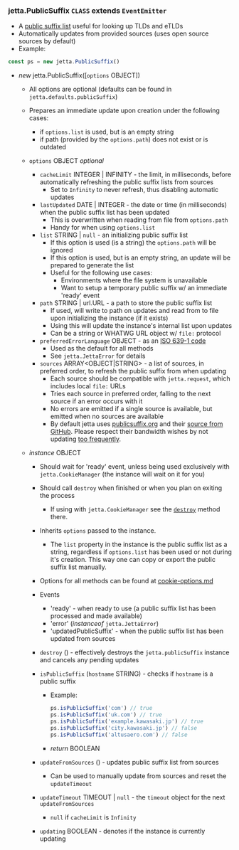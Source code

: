 ### jetta.PublicSuffix `CLASS` extends `EventEmitter`
  - A [public suffix list](https://en.wikipedia.org/wiki/Public_Suffix_List) useful for looking up TLDs and eTLDs
  - Automatically updates from provided sources (uses open source sources by default)
  - Example:
  ```js
  const ps = new jetta.PublicSuffix()
  ```

  - _new_ jetta.PublicSuffix([`options` OBJECT])
    - All options are optional (defaults can be found in `jetta.defaults.publicSuffix`)
    - Prepares an immediate update upon creation under the following cases:
      - if `options.list` is used, but is an empty string
      - if path (provided by the `options.path`) does not exist or is outdated

    - `options` OBJECT _optional_
      - `cacheLimit` INTEGER | INFINITY - the limit, in milliseconds, before automatically refreshing the public suffix lists from sources
        - Set to `Infinity` to never refresh, thus disabling automatic updates
      - `lastUpdated` DATE | INTEGER - the date or time (in milliseconds) when the public suffix list has been updated
        - This is overwritten when reading from file from `options.path`
        - Handy for when using `options.list`
      - `list` STRING | `null` - an initializing public suffix list
        - If this option is used (is a string) the `options.path` will be ignored
        - If this option is used, but is an empty string, an update will be prepared to generate the list
        - Useful for the following use cases:
          - Environments where the file system is unavailable
          - Want to setup a temporary public suffix w/ an immediate 'ready' event
      - `path` STRING | url.URL - a path to store the public suffix list
        - If used, will write to path on updates and read from to file upon initializing the instance (if it exists)
        - Using this will update the instance's internal list upon updates
        - Can be a string or WHATWG URL object w/ `file:` protocol
      - `preferredErrorLanguage` OBJECT - as an [ISO 639-1 code](https://en.wikipedia.org/wiki/List_of_ISO_639-1_codes)
        - Used as the default for all methods
        - See `jetta.JettaError` for details
      - `sources` ARRAY<OBJECT|STRING> - a list of sources, in preferred order, to refresh the public suffix from when updating
        - Each source should be compatible with `jetta.request`, which includes local `file:` URLs
        - Tries each source in preferred order, falling to the next source if an error occurs with it
        - No errors are emitted if a single source is available, but emitted when no sources are available
        - By default jetta uses [publicsuffix.org](https://publicsuffix.org/) and their [source from GitHub](https://github.com/publicsuffix/list). Please respect their bandwidth wishes by not updating [too frequently](https://publicsuffix.org/list/).

    - _instance_ OBJECT
      - Should wait for 'ready' event, unless being used exclusively with `jetta.CookieManager` (the instance will wait on it for you)
      - Should call `destroy` when finished or when you plan on exiting the process
        - If using with `jetta.CookieManager` see the [`destroy`](./cookie-manager.md) method there.
      - Inherits `options` passed to the instance.
        - The `list` property in the instance is the public suffix list as a string, regardless if `options.list` has been used or not during it's creation. This way one can copy or export the public suffix list manually.
      - Options for all methods can be found at [cookie-options.md](cookie-options.md)

      - Events
        - 'ready' - when ready to use (a public suffix list has been processed and made available)
        - 'error' (_instanceof_ `jetta.JettaError`)
        - 'updatedPublicSuffix' - when the public suffix list has been updated from sources

      - `destroy` () - effectively destroys the `jetta.publicSuffix` instance and cancels any pending updates
      - `isPublicSuffix` (`hostname` STRING) - checks if `hostname` is a public suffix
        - Example:
          ```js
          ps.isPublicSuffix('com') // true
          ps.isPublicSuffix('uk.com') // true
          ps.isPublicSuffix('example.kawasaki.jp') // true
          ps.isPublicSuffix('city.kawasaki.jp') // false
          ps.isPublicSuffix('altusaero.com') // false
          ```

        - _return_ BOOLEAN
      - `updateFromSources` () - updates public suffix list from sources
        - Can be used to manually update from sources and reset the `updateTimeout`
      - `updateTimeout` TIMEOUT | `null` - the `timeout` object for the next `updateFromSources`
        - `null` if `cacheLimit` is `Infinity`
      - `updating` BOOLEAN - denotes if the instance is currently updating
